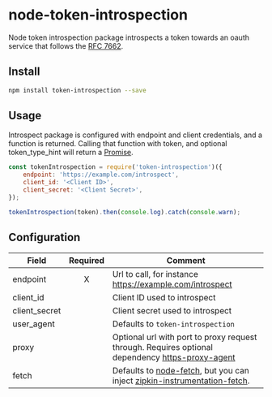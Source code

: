 # node-token-introspection

Node token introspection package introspects a token towards an oauth service that follows the [RFC 7662](https://tools.ietf.org/html/rfc7662).

## Install

```bash
npm install token-introspection --save
```

## Usage

Introspect package is configured with endpoint and client credentials, and a function is returned.
Calling that function with token, and optional token_type_hint will return a
[Promise](https://developer.mozilla.org/en-US/docs/Web/JavaScript/Reference/Global_Objects/Promise).

```javascript
const tokenIntrospection = require('token-introspection')({
    endpoint: 'https://example.com/introspect',
    client_id: '<Client ID>',
    client_secret: '<Client Secret>',
});

tokenIntrospection(token).then(console.log).catch(console.warn);
```

## Configuration

| Field         | Required | Comment |
| ------------- | :------: | ------- |
| endpoint      | X        | Url to call, for instance https://example.com/introspect |
| client_id     |          | Client ID used to introspect |
| client_secret |          | Client secret used to introspect |
| user_agent    |          | Defaults to `token-introspection` |
| proxy         |          | Optional url with port to proxy request through. Requires optional dependency [https-proxy-agent](https://www.npmjs.com/package/https-proxy-agent) |
| fetch         |          | Defaults to [node-fetch](https://github.com/bitinn/node-fetch), but you can inject [zipkin-instrumentation-fetch](https://www.npmjs.com/package/zipkin-instrumentation-fetch). |
